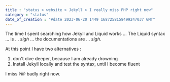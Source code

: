 ```yaml
---
title : "status > website > Jekyll > I really miss PHP right now"
category : "status"
date_of_creation : "#date 2023-06-20 1449 1687258158499247037 GMT"
---
```

The time I spent searching how Jekyll and Liquid works ... The Liquid syntax ... is ... *sigh* ... the documentations are ... *sigh*.

At this point I have two alternatives :

1) don't dive deeper, because I am already drowning
2) Install Jekyll locally and test the syntax, until I become fluent

I miss `PHP` badly right now.
   
